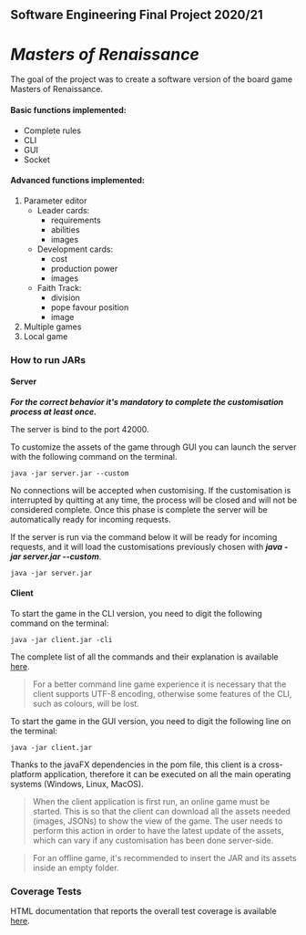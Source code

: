 ## Software Engineering Final Project 2020/21
# _Masters of Renaissance_


The goal of the project was to create a software version of the board game Masters of Renaissance.
#### Basic functions implemented:
 - Complete rules
 - CLI
 - GUI
 - Socket
#### Advanced functions implemented:
 1. Parameter editor
    - Leader cards:
      - requirements 
      - abilities 
      - images
    - Development cards:
      - cost
      - production power
      - images
    - Faith Track:
      - division
      - pope favour position
      - image
 2. Multiple games
 3. Local game

### How to run JARs
#### Server
***For the correct behavior it's mandatory to complete the customisation process at least once.***

The server is bind to the port 42000.

To customize the assets of the game through GUI you can launch the server with the following command on the terminal.

    java -jar server.jar --custom

No connections will be accepted when customising.
If the customisation is interrupted by quitting at any time, the process will be closed and will not be considered complete.
Once this phase is complete the server will be automatically ready for incoming requests.

If the server is run via the command below it will be ready for incoming requests, and it will load the customisations previously chosen with ***java -jar server.jar --custom***.

    java -jar server.jar

#### Client
To start the game in the CLI version, you need to digit the following command on the terminal:

    java -jar client.jar -cli

The complete list of all the commands and their explanation is available [here](https://github.com/ValeriaPante/ing-sw-2021-pante-panzanini-pozza/tree/main/deliverables/CLI%20commands/CLI%20commands.pdf).

>For a better command line game experience it is necessary that the client supports UTF-8 encoding, otherwise some features of the CLI, such as colours, will be lost.



To start the game in the GUI version, you need to digit the following line on the terminal:

    java -jar client.jar

Thanks to the javaFX dependencies in the pom file, this client is a cross-platform application, therefore it can be executed on all the main operating systems (Windows, Linux, MacOS).

>When the client application is first run, an online game must be started. 
This is so that the client can download all the assets needed (images, JSONs) to show the view of the game. The user needs to perform this action
in order to have the latest update of the assets, which can vary if any customisation has been done server-side.

>For an offline game, it's recommended to insert the JAR and its assets inside an empty folder.


### Coverage Tests
HTML documentation that reports the overall test coverage is available [here](https://github.com/ValeriaPante/ing-sw-2021-pante-panzanini-pozza/tree/main/deliverables/CoverageTest).

